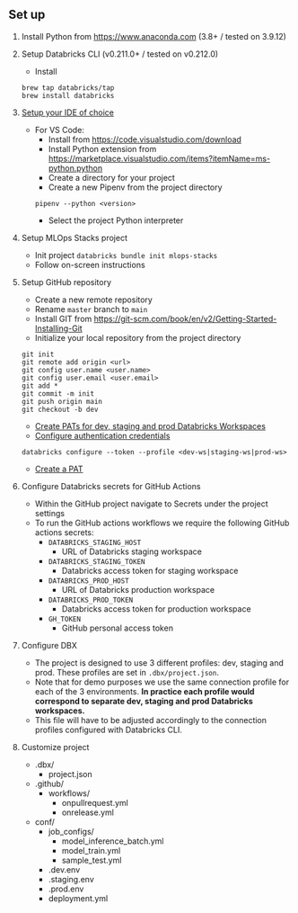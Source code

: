## Set up

1. Install Python from https://www.anaconda.com (3.8+ / tested on 3.9.12)

1. Setup Databricks CLI (v0.211.0+ / tested on v0.212.0)
    - Install
    ```
    brew tap databricks/tap
    brew install databricks
    ```

1. [Setup your IDE of choice](https://docs.databricks.com/dev-tools/dbx.html#visual-studio-code)
    - For VS Code:
        - Install from https://code.visualstudio.com/download
        - Install Python extension from https://marketplace.visualstudio.com/items?itemName=ms-python.python
        - Create a directory for your project
        - Create a new Pipenv from the project directory
        ```
        pipenv --python <version>
        ```
        - Select the project Python interpreter

1. Setup MLOps Stacks project
    - Init project
    `databricks bundle init mlops-stacks`
    - Follow on-screen instructions

1. Setup GitHub repository
    - Create a new remote repository
    - Rename `master` branch to `main`
    - Install GIT from https://git-scm.com/book/en/v2/Getting-Started-Installing-Git
    - Initialize your local repository from the project directory
    ```
    git init
    git remote add origin <url>
    git config user.name <user.name>
    git config user.email <user.email>
    git add *
    git commit -m init
    git push origin main
    git checkout -b dev
    ```







    - [Create PATs for dev, staging and prod Databricks Workspaces](https://docs.databricks.com/dev-tools/api/latest/authentication.html)
    - [Configure authentication credentials](https://docs.databricks.com/dev-tools/cli/index.html#connection-profiles)
    ```
    databricks configure --token --profile <dev-ws|staging-ws|prod-ws>
    ```



    - [Create a PAT](https://docs.github.com/en/authentication/keeping-your-account-and-data-secure/creating-a-personal-access-token)
1. Configure Databricks secrets for GitHub Actions
    - Within the GitHub project navigate to Secrets under the project settings
    - To run the GitHub actions workflows we require the following GitHub actions secrets:
        - `DATABRICKS_STAGING_HOST`
            - URL of Databricks staging workspace
        - `DATABRICKS_STAGING_TOKEN`
            - Databricks access token for staging workspace
        - `DATABRICKS_PROD_HOST`
            - URL of Databricks production workspace
        - `DATABRICKS_PROD_TOKEN`
            - Databricks access token for production workspace
        - `GH_TOKEN`
            - GitHub personal access token
1. Configure DBX
    - The project is designed to use 3 different profiles: dev, staging and prod. 
      These profiles are set in `.dbx/project.json`.
    - Note that for demo purposes we use the same connection profile for each of the 3 environments. 
      **In practice each profile would correspond to separate dev, staging and prod Databricks workspaces.**
    - This file will have to be adjusted accordingly to the connection profiles configured with Databricks CLI.
1. Customize project
    - .dbx/
        - project.json
    - .github/
        - workflows/
            - onpullrequest.yml
            - onrelease.yml
    - conf/
        - job_configs/
            - model_inference_batch.yml
            - model_train.yml
            - sample_test.yml
        - .dev.env
        - .staging.env
        - .prod.env
        - deployment.yml